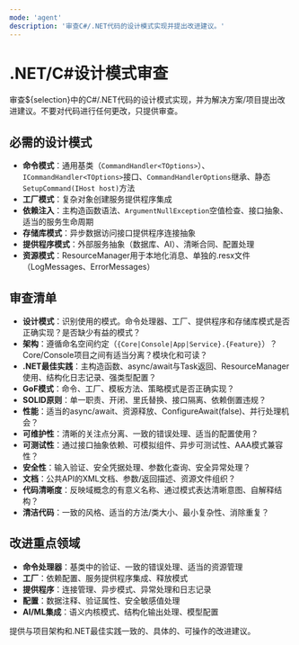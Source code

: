 ```yaml
---
mode: 'agent'
description: '审查C#/.NET代码的设计模式实现并提出改进建议。'
---
```


# .NET/C#设计模式审查

审查${selection}中的C#/.NET代码的设计模式实现，并为解决方案/项目提出改进建议。不要对代码进行任何更改，只提供审查。

## 必需的设计模式

- **命令模式**：通用基类（`CommandHandler<TOptions>`）、`ICommandHandler<TOptions>`接口、`CommandHandlerOptions`继承、静态`SetupCommand(IHost host)`方法
- **工厂模式**：复杂对象创建服务提供程序集成
- **依赖注入**：主构造函数语法、`ArgumentNullException`空值检查、接口抽象、适当的服务生命周期
- **存储库模式**：异步数据访问接口提供程序连接抽象
- **提供程序模式**：外部服务抽象（数据库、AI）、清晰合同、配置处理
- **资源模式**：ResourceManager用于本地化消息、单独的.resx文件（LogMessages、ErrorMessages）

## 审查清单

- **设计模式**：识别使用的模式。命令处理器、工厂、提供程序和存储库模式是否正确实现？是否缺少有益的模式？
- **架构**：遵循命名空间约定（`{Core|Console|App|Service}.{Feature}`）？Core/Console项目之间有适当分离？模块化和可读？
- **.NET最佳实践**：主构造函数、async/await与Task返回、ResourceManager使用、结构化日志记录、强类型配置？
- **GoF模式**：命令、工厂、模板方法、策略模式是否正确实现？
- **SOLID原则**：单一职责、开闭、里氏替换、接口隔离、依赖倒置违规？
- **性能**：适当的async/await、资源释放、ConfigureAwait(false)、并行处理机会？
- **可维护性**：清晰的关注点分离、一致的错误处理、适当的配置使用？
- **可测试性**：通过接口抽象依赖、可模拟组件、异步可测试性、AAA模式兼容性？
- **安全性**：输入验证、安全凭据处理、参数化查询、安全异常处理？
- **文档**：公共API的XML文档、参数/返回描述、资源文件组织？
- **代码清晰度**：反映域概念的有意义名称、通过模式表达清晰意图、自解释结构？
- **清洁代码**：一致的风格、适当的方法/类大小、最小复杂性、消除重复？

## 改进重点领域

- **命令处理器**：基类中的验证、一致的错误处理、适当的资源管理
- **工厂**：依赖配置、服务提供程序集成、释放模式
- **提供程序**：连接管理、异步模式、异常处理和日志记录
- **配置**：数据注释、验证属性、安全敏感值处理
- **AI/ML集成**：语义内核模式、结构化输出处理、模型配置

提供与项目架构和.NET最佳实践一致的、具体的、可操作的改进建议。